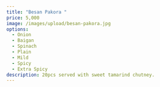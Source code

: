 ```yaml
---
title: "Besan Pakora "
price: 5,000
image: /images/upload/besan-pakora.jpg
options:
  - Onion
  - Baigan
  - Spinach
  - Plain
  - Mild
  - Spicy
  - Extra Spicy
description: 20pcs served with sweet tamarind chutney.
---
```

